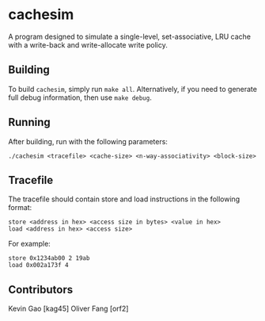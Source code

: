 cachesim
========

A program designed to simulate a single-level, set-associative, LRU cache with a write-back and write-allocate write policy.

Building
--------

To build `cachesim`, simply run `make all`. Alternatively, if you need to generate full debug information, then use `make debug`.

Running
-------

After building, run with the following parameters:

```shell
./cachesim <tracefile> <cache-size> <n-way-associativity> <block-size>
```

Tracefile
---------

The tracefile should contain store and load instructions in the following format:

```
store <address in hex> <access size in bytes> <value in hex>
load <address in hex> <access size>
```

For example:

```
store 0x1234ab00 2 19ab
load 0x002a173f 4
```

Contributors
------------
Kevin Gao [kag45]
Oliver Fang [orf2]
